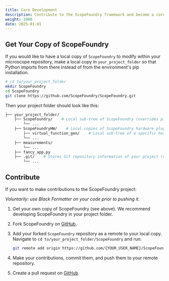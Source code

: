 ```yaml
---
title: Core Development
description: Contribute to the ScopeFoundry framework and become a core developer.
weight: 1000
date: 2025-01-01
---
```


[GitHub]: https://github.com/ScopeFoundry/ScopeFoundry

## Get Your Copy of ScopeFoundry

If you would like to have a local copy of `ScopeFoundry` to modify within your microscope repository, make a local copy in `your_project_folder` so that Python imports from there instead of from the environment's pip installation.

```sh
# cd to/your_project_folder
mkdir ScopeFoundry
cd ScopeFoundry
git clone https://github.com/ScopeFoundry/ScopeFoundry.git
```

Then your project folder should look like this:

```bash
├── your_project_folder/
    ├── ScopeFoundry/    # Local sub-tree of ScopeFoundry (overrides pip-installed ScopeFoundry)
        └── ...
    ├── ScopeFoundryHW/    # Local copies of ScopeFoundry hardware plugins
        ├── virtual_function_gen/    # Local sub-tree of a specific hardware plugin
        └── ...
    ├── measurements/
        └── ...
    ├── fancy_app.py
    ├── .git/    # Stores Git repository information of your project (not ScopeFoundry)
        └── ...
```

## Contribute

If you want to make contributions to the ScopeFoundry project:

*Voluntarily: use Black Formatter on your code prior to pushing it.*

1. Get your own copy of ScopeFoundry (see above). We recommend developing ScopeFoundry in your project folder.

2. Fork ScopeFoundry on [GitHub][GitHub].

3. Add your forked `ScopeFoundry` repository as a remote to your local copy. Navigate to `cd to/your_project_folder/ScopeFoundry` and run:

   ```bash
   git remote add origin https://github.com/{YOUR_USER_NAME}/ScopeFoundry.git
   ```

4. Make your contributions, commit them, and push them to your remote repository.

5. Create a pull request on [GitHub][GitHub].



